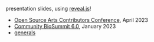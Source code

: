 presentation slides, using [reveal.js](https://github.com/hakimel/reveal.js/)!

- [Open Source Arts Contributors Conference](https://bsubbaraman.github.io/slides/projects/osacc/osacc.html), April 2023
- [Community BioSummit 6.0](https://bsubbaraman.github.io/slides/projects/duckweed-symposium/duckweed-symposium.html), January 2023
- [generals](https://bsubbaraman.github.io/slides/projects/generals/generals.html)
